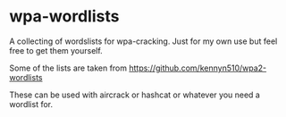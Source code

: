 # wpa-wordlists
A collecting of wordslists for wpa-cracking. Just for my own use but feel free to get them yourself. 

Some of the lists are taken from https://github.com/kennyn510/wpa2-wordlists

These can be used with aircrack or hashcat or whatever you need a wordlist for. 
